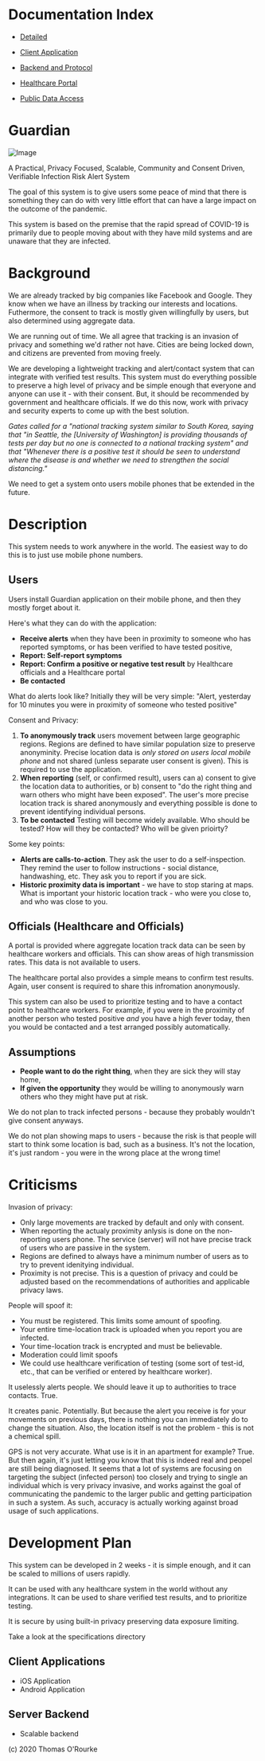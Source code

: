 

# Documentation Index

* [Detailed](https://github.com/tomjoro/guardian/blob/master/details.md)
* [Client Application](https://github.com/tomjoro/guardian/blob/master/specifications/application.md)
* [Backend and Protocol](https://github.com/tomjoro/guardian/blob/master/specifications/backend.md)
* [Healthcare Portal](https://github.com/tomjoro/guardian/blob/master/specifications/healthcare_portal.md)

* [Public Data Access](https://github.com/tomjoro/guardian/blob/master/specifications/public_data_api.md)


 # Guardian

![Image](https://github.com/tomjoro/guardian/blob/master/guardian.png)


A Practical, Privacy Focused, Scalable, Community and Consent Driven, Verifiable Infection Risk Alert System

The goal of this system is to give users some peace of mind that there is something they can do with very little effort that can have a large impact on the outcome of the pandemic. 

This system is based on the premise that the rapid spread of COVID-19 is primarily due to people moving about with they have mild systems and are unaware that they are infected.

 # Background

 We are already tracked by big companies like Facebook and Google. They know when we have an illness by tracking our interests and locations. Futhermore, the consent to track is mostly given willingfully by users, but also determined using aggregate data. 

We are running out of time. We all agree that tracking is an invasion of privacy and something we'd rather not have. Cities are being locked down, and citizens are prevented from moving freely. 

We are developing a lightweight tracking and alert/contact system that can integrate with verified test results. This system must do everything possible to preserve a high level of privacy and be simple enough that everyone and anyone can use it - with their consent. But, it should be recommended by government and healthcare officials. If we do this now, work with privacy and security experts to come up with the best solution.

*Gates called for a "national tracking system similar to South Korea, saying that "in Seattle, the [University of Washington] is providing thousands of tests per day but no one is connected to a national tracking system" and that "Whenever there is a positive test it should be seen to understand where the disease is and whether we need to strengthen the social distancing."*


We need to get a system onto users mobile phones that be extended in the future. 

# Description

This system needs to work anywhere in the world. The easiest way to do this is to just use mobile phone numbers. 

## Users 
Users install Guardian application on their mobile phone, and then they mostly forget about it. 

Here's what they can do with the application:
* **Receive alerts** when they have been in proximity to someone who has reported symptoms, or has been verified to have tested positive,
* **Report: Self-report symptoms** 
* **Report: Confirm a positive or negative test result**  by Healthcare officials and a Healthcare portal
* **Be contacted** 

What do alerts look like? Initially they will be very simple: "Alert, yesterday for 10 minutes you were in proximity of someone who tested positive" 

Consent and Privacy:
1. **To anonymously track** users movement between large geographic regions. Regions are defined to have similar population size to preserve anonyminity. Precise location data is *only stored on users local mobile phone* and not shared (unless separate user consent is given). This is required to use the application.
1. **When reporting** (self, or confirmed result), users can a) consent to give the location data to authorities, or b) consent to "do the right thing and warn others who might have been exposed". The user's more precise location track is shared anonymously and everything possible is done to prevent identifying individual persons.
1. **To be contacted** Testing will become widely available. Who should be tested? How will they be contacted? Who will be given prioirty?


Some key points:
* **Alerts are calls-to-action**. They ask the user to do a self-inspection. They remind the user to follow instructions - social distance, handwashing, etc. They ask you to report if you are sick.
* **Historic proximity data is important** - we have to stop staring at maps. What is important your historic location track - who were you close to, and who was close to you. 

## Officials (Healthcare and Officials)

A portal is provided where aggregate location track data can be seen by healthcare workers and officials. This can show areas of high transmission rates. This data is not available to users.

The healthcare portal also provides a simple means to confirm test results. Again, user consent is required to share this infromation anonymously.

This system can also be used to prioritize testing and to have a contact point to healthcare workers. For example, if you were in the proximity of another person who tested positive *and* you have a high fever today, then you would be contacted and a test arranged possibly automatically.

## Assumptions

* **People want to do the right thing**, when they are sick they will stay home, 
* **If given the opportunity** they would be willing to anonymously warn others who they might have put at risk. 

We do not plan to track infected persons - because they probably wouldn't give consent anyways.

We do not plan showing maps to users - because the risk is that people will start to think some location is bad, such as a business. It's not the location, it's just random - you were in the wrong place at the wrong time!

# Criticisms

Invasion of privacy:
* Only large movements are tracked by default and only with consent.
* When reporting the actualy proximity anlysis is done on the non-reporting users phone. The service (server) will not have precise track of users who are passive in the system.
* Regions are defined to always have a minimum number of users as to try to prevent idenitying individual.
* Proximity is not precise. This is a question of privacy and could be adjusted based on the recommendations of authorities and applicable privacy laws.

People will spoof it:
* You must be registered. This limits some amount of spoofing. 
* Your entire time-location track is uploaded when you report you are infected.
* Your time-location track is encrypted and must be believable.
* Moderation could limit spoofs
* We could use healthcare verification of testing (some sort of test-id, etc., that can be verified or entered by healthcare worker). 

It uselessly alerts people. We should leave it up to authorities to trace contacts. True.

It creates panic. Potentially. But because the alert you receive is for your movements on previous days, there is nothing you can immediately do to change the situation. Also, the location itself is not the problem - this is not a chemical spill.

GPS is not very accurate. 
What use is it in an apartment for example? True. But then again, it's just letting you know that this is indeed real and peopel are still being diagnosed. It seems that a lot of systems are focusing on targeting the subject (infected person) too closely and trying to single an individual which is very privacy invasive, and works against the goal of communicating the pandemic to the larger public and getting participation in such a system. As such, accuracy is actually working against broad usage of such applications.


# Development Plan

This system can be developed in 2 weeks - it is simple enough, and it can be scaled to millions of users rapidly.

It can be used with any healthcare system in the world without any integrations. It can be used to share verified test results, and to prioritize testing.

It is secure by using built-in privacy preserving data exposure limiting. 

Take a look at the specifications directory

## Client Applications
* iOS Application
* Android Application

## Server Backend
* Scalable backend
             
(c) 2020 Thomas O'Rourke
 
 